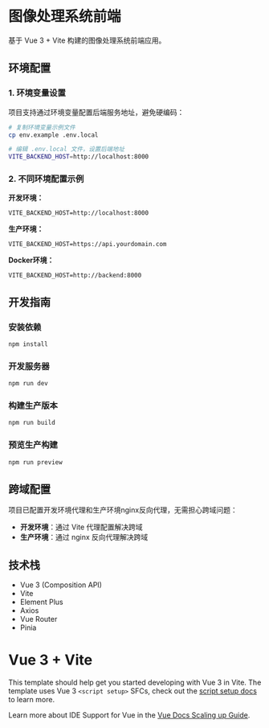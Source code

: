 # 图像处理系统前端

基于 Vue 3 + Vite 构建的图像处理系统前端应用。

## 环境配置

### 1. 环境变量设置

项目支持通过环境变量配置后端服务地址，避免硬编码：

```bash
# 复制环境变量示例文件
cp env.example .env.local

# 编辑 .env.local 文件，设置后端地址
VITE_BACKEND_HOST=http://localhost:8000
```

### 2. 不同环境配置示例

**开发环境：**
```
VITE_BACKEND_HOST=http://localhost:8000
```

**生产环境：**
```
VITE_BACKEND_HOST=https://api.yourdomain.com
```

**Docker环境：**
```
VITE_BACKEND_HOST=http://backend:8000
```

## 开发指南

### 安装依赖
```bash
npm install
```

### 开发服务器
```bash
npm run dev
```

### 构建生产版本
```bash
npm run build
```

### 预览生产构建
```bash
npm run preview
```

## 跨域配置

项目已配置开发环境代理和生产环境nginx反向代理，无需担心跨域问题：

- **开发环境**：通过 Vite 代理配置解决跨域
- **生产环境**：通过 nginx 反向代理解决跨域

## 技术栈

- Vue 3 (Composition API)
- Vite
- Element Plus
- Axios
- Vue Router
- Pinia

# Vue 3 + Vite

This template should help get you started developing with Vue 3 in Vite. The template uses Vue 3 `<script setup>` SFCs, check out the [script setup docs](https://v3.vuejs.org/api/sfc-script-setup.html#sfc-script-setup) to learn more.

Learn more about IDE Support for Vue in the [Vue Docs Scaling up Guide](https://vuejs.org/guide/scaling-up/tooling.html#ide-support).
